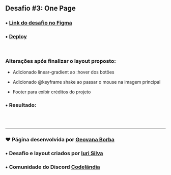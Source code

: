 ## Desafio #3: One Page

### • [Link do desafio no Figma](https://www.figma.com/file/Yb9IBH56g7T1hdIyZ3BMNO/Desafios-Codelândia?node-id=3725%3A2) 

### • [Deploy](https://geovanaborba.github.io/Codelandia-desafios/Desafio-3/) 

<br>

### Alterações após finalizar o layout proposto:

* Adicionado linear-gradient ao :hover dos botões

* Adicionado @keyframe shake ao passar o mouse na imagem principal

* Footer para exibir créditos do projeto

### • Resultado: 

<!-- <img src="./assets/img/resultado_desafio2.gif"> -->

<br><br>

<hr>

### ♥ Página desenvolvida por [Geovana Borba](https://www.linkedin.com/in/geovanaborba/)

### • Desafio e layout criados por [Iuri Silva](https://www.linkedin.com/in/iuricode/?originalSubdomain=br)

### • Comunidade do Discord [Codelândia](https://discord.gg/79qyJwdsGk)